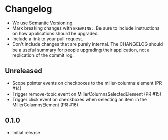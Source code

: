 # Changelog

- We use [Semantic Versioning](https://semver.org/spec/v2.0.0.html).
- Mark breaking changes with `BREAKING:`. Be sure to include instructions on
  how applications should be upgraded.
- Include a link to your pull request.
- Don't include changes that are purely internal. The CHANGELOG should be a
  useful summary for people upgrading their application, not a replication
  of the commit log.

## Unreleased

- Scope pointer events on checkboxes to the miller-columns element (PR #14)
- Trigger remove-topic event on MillerColumnsSelectedElement (PR #15)
- Trigger click event on checkboxes when selecting an item in the MillerColumnsElement (PR #16)

## 0.1.0

- Initial release
